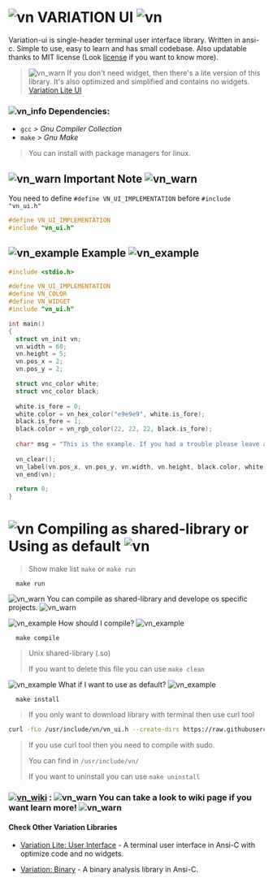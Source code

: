 <!-- ![vn](img/vn.png) -->
<!-- ![vn_info](img/vn_info.png) -->
<!-- ![vn_warn](img/vn_warn.png) -->
<!-- ![vn_example](img/vn_example.png) -->
<!-- ![vn_wiki](img/vn_wiki.png) -->

# ![vn](img/vn.png) VARIATION UI ![vn](img/vn.png)

Variation-ui is single-header terminal user interface library. Written in ansi-c. Simple to use, easy to learn and has small codebase. Also updatable thanks to MIT license (Look [license](#license) if you want to know more).

> ![vn_warn](img/vn_warn.png) If you don't need widget, then there's a lite version of this library. It's also optimized and simplified and contains no widgets. [Variation Lite UI](https://github.com/hanilr/variation-lite-ui)

### ![vn_info](img/vn_info.png) Dependencies:

* ` gcc ` _> Gnu Compiler Collection_
* ` make ` _> Gnu Make_

> You can install with package managers for linux.

## ![vn_warn](img/vn_warn.png) Important Note ![vn_warn](img/vn_warn.png)

You need to define ` #define VN_UI_IMPLEMENTATION ` before ` #include "vn_ui.h" `
```c
#define VN_UI_IMPLEMENTATION
#include "vn_ui.h"
```

## ![vn_example](img/vn_example.png) Example ![vn_example](img/vn_example.png)

```c
#include <stdio.h>

#define VN_UI_IMPLEMENTATION
#define VN_COLOR
#define VN_WIDGET
#include "vn_ui.h"

int main()
{
  struct vn_init vn;
  vn.width = 60;
  vn.height = 5;
  vn.pos_x = 2;
  vn.pos_y = 2;

  struct vnc_color white;
  struct vnc_color black;
  
  white.is_fore = 0;
  white.color = vn_hex_color("e9e9e9", white.is_fore);
  black.is_fore = 1;
  black.color = vn_rgb_color(22, 22, 22, black.is_fore);
  
  char* msg = "This is the example. If you had a trouble please leave an issue to https://github.com/hanilr/variation/issues have fun!";
  
  vn_clear();
  vn_label(vn.pos_x, vn.pos_y, vn.width, vn.height, black.color, white.color, text_italic, msg);
  vn_end(vn);

  return 0;
}
```

# ![vn](img/vn.png) Compiling as shared-library or Using as default ![vn](img/vn.png)

> Show make list `make` or `make run`
```
  make run
```

![vn_warn](img/vn_warn.png) You can compile as shared-library and develope os specific projects. ![vn_warn](img/vn_warn.png)

![vn_example](img/vn_example.png) How should I compile? ![vn_example](img/vn_example.png)
```
  make compile
```
> Unix shared-library (.so)
>
> If you want to delete this file you can use ` make clean `

![vn_example](img/vn_example.png) What if I want to use as default? ![vn_example](img/vn_example.png)
```
  make install
```
> If you only want to download library with terminal then use curl tool
```sh
curl -fLo /usr/include/vn/vn_ui.h --create-dirs https://raw.githubusercontent.com/hanilr/variation-ui/master/vn_ui.h
```
> If you use curl tool then you need to compile with sudo.
>
> You can find in ` /usr/include/vn/ `
>
> If you want to uninstall you can use ` make uninstall `

### [![vn_wiki](img/vn_wiki.png)](doc/markdown/wiki.md) : ![vn_warn](img/vn_warn.png) You can take a look to wiki page if you want learn more! ![vn_warn](img/vn_warn.png)

#### Check Other Variation Libraries

* [Variation Lite: User Interface](https://github.com/hanilr/variation-lite-ui) - A terminal user interface in Ansi-C with optimize code and no widgets.

* [Variation: Binary](https://github.com/hanilr/variation-bin) - A binary analysis library in Ansi-C.
